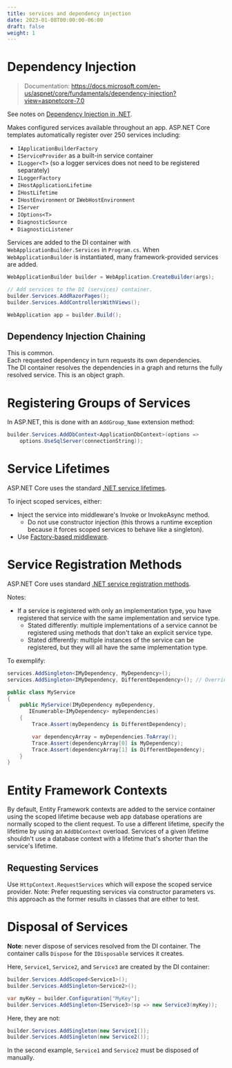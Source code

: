 ```yaml
---
title: services and dependency injection
date: 2023-01-08T00:00:00-06:00
draft: false
weight: 1
---
```


# Dependency Injection
> Documentation: https://docs.microsoft.com/en-us/aspnet/core/fundamentals/dependency-injection?view=aspnetcore-7.0

See notes on [Dependency Injection in .NET](../../_net/dependency-injection/overview).

Makes configured services available throughout an app. ASP.NET Core templates automatically register over 250 services including:
- `IApplicationBuilderFactory`
- `IServiceProvider` as a built-in service container
- `ILogger<T>` (so a logger services does not need to be registered separately)
- `ILoggerFactory`
- `IHostApplicationLifetime`
- `IHostLifetime`
- `IHostEnvironment` or `IWebHostEnvironment`
- `IServer`
- `IOptions<T>`
- `DiagnosticSource`
- `DiagnosticListener`

Services are added to the DI container with `WebApplicationBuilder.Services` in `Program.cs`.
When `WebApplicationBuilder` is instantiated, many framework-provided services are added.
```cs
WebApplicationBuilder builder = WebApplication.CreateBuilder(args);

// Add services to the DI (services) container.
builder.Services.AddRazorPages();
builder.Services.AddControllersWithViews();

WebApplication app = builder.Build();
```

## Dependency Injection Chaining
This is common.  
Each requested dependency in turn requests its own dependencies.  
The DI container resolves the dependencies in a graph and returns the fully resolved service.  This is an object graph.  

# Registering Groups of Services
In ASP.NET, this is done with an `AddGroup_Name` extension method:
```cs
builder.Services.AddDbContext<ApplicationDbContext>(options =>
    options.UseSqlServer(connectionString));
```

# Service Lifetimes
ASP.NET Core uses the standard [.NET service lifetimes](../../_net/dependency-injection/overview#service-lifetimes).

To inject scoped services, either:
- Inject the service into middleware's Invoke or InvokeAsync method.
    - <r>Do not use constructor injection</r> (this throws a runtime exception because it forces scoped services to behave like a singleton).
- Use [Factory-based middleware](https://learn.microsoft.com/en-us/aspnet/core/fundamentals/middleware/extensibility?view=aspnetcore-7.0).

# Service Registration Methods
ASP.NET Core uses standard [.NET service registration methods](../../_net/dependency-injection/overview#service-registration-methods).

Notes:
- If a service is registered with only an implementation type, you have registered that service with the same implementation and service type.
    - Stated differently:  multiple implementations of a service cannot be registered using methods that don't take an explicit service type.
    - Stated differently:  multiple instances of the service can be registered, but they will all have the same implementation type.

To exemplify:
```cs
services.AddSingleton<IMyDependency, MyDependency>();
services.AddSingleton<IMyDependency, DifferentDependency>(); // Overrides the previous call when resolved as IMyDependency; add to the previous call when resolved as IEnumerable<MyDependency>

public class MyService
{
    public MyService(IMyDependency myDependency, 
       IEnumerable<IMyDependency> myDependencies)
    {
        Trace.Assert(myDependency is DifferentDependency);

        var dependencyArray = myDependencies.ToArray();
        Trace.Assert(dependencyArray[0] is MyDependency);
        Trace.Assert(dependencyArray[1] is DifferentDependency);
    }
}
```

# Entity Framework Contexts
By default, Entity Framework contexts are added to the service container using the scoped lifetime because web app database operations are normally scoped to the client request. To use a different lifetime, specify the lifetime by using an `AddDbContext` overload. Services of a given lifetime shouldn't use a database context with a lifetime that's shorter than the service's lifetime.

## Requesting Services
Use `HttpContext.RequestServices` which will expose the scoped service provider.
<o>Note:</o> Prefer requesting services via constructor parameters vs. this approach as the former results in classes that are either to test.

# Disposal of Services
<o><b>Note</b>: never dispose of services resolved from the DI container</o>. The container calls `Dispose` for the `IDisposable` services it creates.

Here, `Service1`, `Service2`, and `Service3` are created by the DI container:
```cs
builder.Services.AddScoped<Service1>();
builder.Services.AddSingleton<Service2>();

var myKey = builder.Configuration["MyKey"];
builder.Services.AddSingleton<IService3>(sp => new Service3(myKey));
```

Here, they are not:
```cs
builder.Services.AddSingleton(new Service1());
builder.Services.AddSingleton(new Service2());
```

In the second example, `Service1` and `Service2` must be disposed of manually.